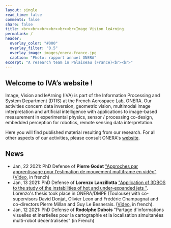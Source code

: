 ```yaml
---
layout: single
read_time: false
comments: false
share: false
title: <br><br><br><br><br><br>Image Vision leArning
permalink: /
header:
  overlay_color: "#000"
  overlay_filter: "0.5"
  overlay_image: images/onera-france.jpg
  caption: "Photo: rapport annuel ONERA"
excerpt: "A research team in Palaiseau (France)<br><br>"
---
```



## Welcome to IVA’s website !

Image, Vision and leArning (IVA) is part of the Information Processing and System Department (DTIS) at the French Aerospace Lab, ONERA. Our activities concern data inversion, geometric vision, multimodal image interpretation and artificial intelligence with applications to image-based measurement in experimental physics, sensor / processing co-design, embedded perception for robotics, remote sensing data interpretation.

Here you will find published material resulting from our research. For all other aspects of our activities, please consult ONERA's [website](http://www.onera.fr).

## News
* Jan, 22 2021: PhD Defense of **Pierre Godet** ["Approches par apprentissage pour l’estimation de
mouvement multiframe en vidéo"](http://www.theses.fr/s188700) ([Video](https://youtu.be/ptRCoC66CCc), in french)
* Jan, 13 2021: PhD Defense of **Lorenzo Lanzillotta** ["Application of 3DBOS to the study of the instabilities of hot and under-expanded jets
"](http://www.theses.fr/s260790). Lorenzo's thesis took place in ONERA/DMPE (Toulouse) with co-supervisors David Donjat, Olivier Leon and Frédéric Champagnat and co-directors Pierre Millan and Guy Le Besnerais. ([Video](https://youtu.be/c_zy13D2ULY), in french).
* Jan, 12 2021: PhD Defense of **Rodolphe Dubois** "Partage d'informations visuelles et inertielles pour la cartographie et la localisation simultanées multi-robot décentralisées" (in French)

